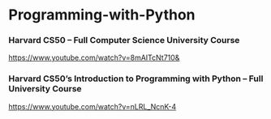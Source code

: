 # Programming-with-Python

### Harvard CS50 – Full Computer Science University Course

https://www.youtube.com/watch?v=8mAITcNt710&


### Harvard CS50’s Introduction to Programming with Python – Full University Course

https://www.youtube.com/watch?v=nLRL_NcnK-4
